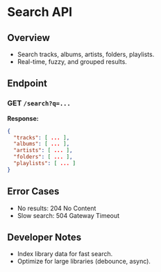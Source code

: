 # Search API

## Overview
- Search tracks, albums, artists, folders, playlists.
- Real-time, fuzzy, and grouped results.

## Endpoint

### GET `/search?q=...`

**Response:**
```json
{
  "tracks": [ ... ],
  "albums": [ ... ],
  "artists": [ ... ],
  "folders": [ ... ],
  "playlists": [ ... ]
}
```

## Error Cases
- No results: 204 No Content
- Slow search: 504 Gateway Timeout

## Developer Notes
- Index library data for fast search.
- Optimize for large libraries (debounce, async). 
